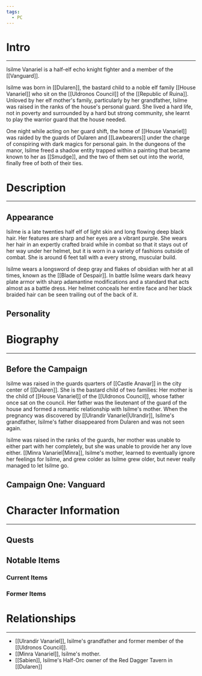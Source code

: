 ```yaml
---
tags:
  - PC
---
```

# Intro
---
Isilme Vanariel is a half-elf echo knight fighter and a member of the [[Vanguard]].

Isilme was born in [[Dularen]], the bastard child to a noble elf family [[House Vanariel]] who sit on the [[Uldronos Council]] of the [[Republic of Ruina]]. Unloved by her elf mother's family, particularly by her grandfather, Isilme was raised in the ranks of the house's personal guard. She lived a hard life, not in poverty and surrounded by a hard but strong community, she learnt to play the warrior guard that the house needed.

One night while acting on her guard shift, the home of [[House Vanariel]] was raided by the guards of Dularen and [[Lawbearers]] under the charge of conspiring with dark magics for personal gain. In the dungeons of the manor, Isilme freed a shadow entity trapped within a painting that became known to her as [[Smudge]], and the two of them set out into the world, finally free of both of their ties.
# Description
---
## Appearance
Isilme is a late twenties half elf of light skin and long flowing deep black hair. Her features are sharp and her eyes are a vibrant purple. She wears her hair in an expertly crafted braid while in combat so that it stays out of her way under her helmet, but it is worn in a variety of fashions outside of combat. She is around 6 feet tall with a every strong, muscular build.

Isilme wears a longsword of deep gray and flakes of obsidian with her at all times, known as the [[Blade of Despair]]. In battle Isilme wears dark heavy plate armor with sharp adamantine modifications and a standard that acts almost as a battle dress. Her helmet conceals her entire face and her black braided hair can be seen trailing out of the back of it.
## Personality
# Biography
---
## Before the Campaign
Isilme was raised in the guards quarters of [[Castle Anavar]] in the city center of [[Dularen]]. She is the bastard child of two families: Her mother is the child of [[House Vanariel]] of the [[Uldronos Council]], whose father once sat on the council. Her father was the lieutenant of the guard of the house and formed a romantic relationship with Isilme's mother. When the pregnancy was discovered by [[Ulrandir Vanariel|Ulrandir]], Isilme's grandfather, Isilme's father disappeared from Dularen and was not seen again.

Isilme was raised in the ranks of the guards, her mother was unable to either part with her completely, but she was unable to provide her any love either. [[Minra Vanariel|Minra]], Isilme's mother, learned to eventually ignore her feelings for Isilme, and grew colder as Isilme grew older, but never really managed to let Isilme go.
## Campaign One: Vanguard
# Character Information
---
## Quests
## Notable Items
### Current Items
### Former Items
# Relationships
---
- [[Ulrandir Vanariel]], Isilme's grandfather and former member of the [[Uldronos Council]].
- [[Minra Vanariel]], Isilme's mother.
- [[Sabien]], Isilme's Half-Orc owner of the Red Dagger Tavern in [[Dularen]]